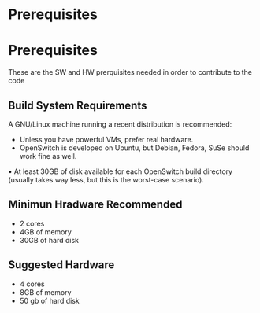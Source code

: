 # Prerequisites

# Prerequisites

These are the SW and HW prerquisites needed in order to contribute to the code

## Build System Requirements

A GNU/Linux machine running a recent distribution is recommended:
* Unless you have powerful VMs, prefer real hardware.
* OpenSwitch is developed on Ubuntu, but Debian, Fedora, SuSe should work fine as well.

• At least 30GB of disk available for each OpenSwitch build directory (usually takes way less, but this is the worst-case scenario).


## Minimun Hradware Recommended

* 2 cores
* 4GB of memory
* 30GB of hard disk

## Suggested Hardware

* 4 cores
* 8GB of memory
* 50 gb of hard disk

